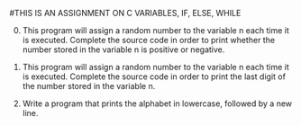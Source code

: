 #THIS IS AN ASSIGNMENT ON C VARIABLES, IF, ELSE, WHILE

0. This program will assign a random number to the variable n each time it is executed. Complete the source code in order to print whether the number stored in the variable n is positive or negative.

1. This program will assign a random number to the variable n each time it is executed. Complete the source code in order to print the last digit of the number stored in the variable n.


2. Write a program that prints the alphabet in lowercase, followed by a new line.







